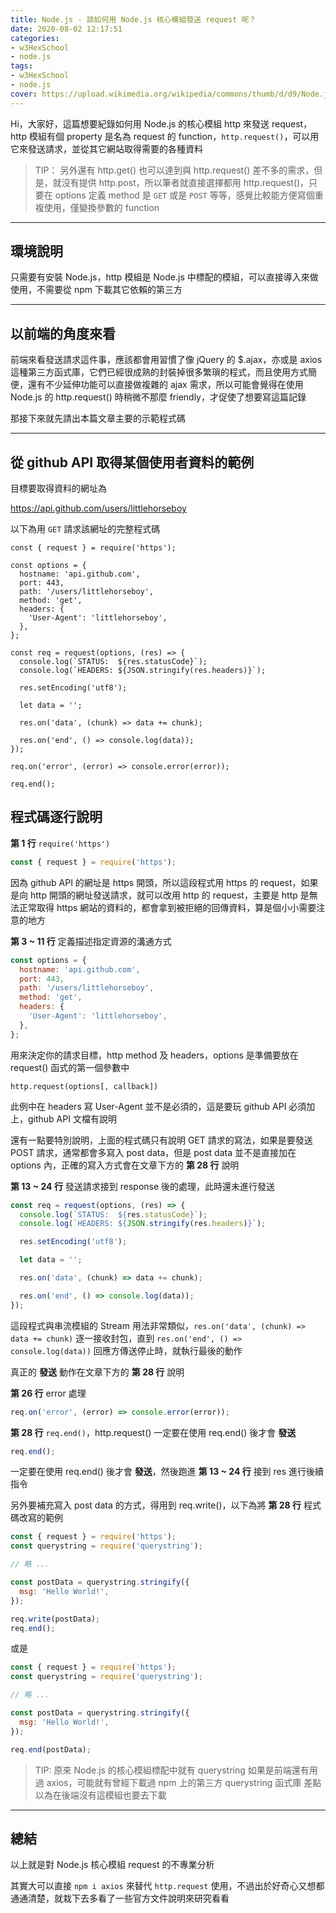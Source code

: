```yaml
---
title: Node.js - 該如何用 Node.js 核心模組發送 request 呢？
date: 2020-08-02 12:17:51
categories:
- w3HexSchool
- node.js
tags:
- w3HexSchool
- node.js
cover: https://upload.wikimedia.org/wikipedia/commons/thumb/d/d9/Node.js_logo.svg/590px-Node.js_logo.svg.png
---
```


Hi，大家好，這篇想要紀錄如何用 Node.js 的核心模組 http 來發送 request，http 模組有個 property 是名為 request 的 function，`http.request()`，可以用它來發送請求，並從其它網站取得需要的各種資料

> TIP：
> 另外還有 http.get() 也可以達到與 http.request() 差不多的需求，但是，就沒有提供 http.post，所以筆者就直接選擇都用 http.request()，只要在 options 定義 method 是 `GET` 或是 `POST` 等等，感覺比較能方便寫個重複使用，僅變換參數的 function

---

## 環境說明

只需要有安裝 Node.js，http 模組是 Node.js 中標配的模組，可以直接導入來做使用，不需要從 npm 下載其它依賴的第三方

---

## 以前端的角度來看

前端來看發送請求這件事，應該都會用習慣了像 jQuery 的 $.ajax，亦或是 axios 這種第三方函式庫，它們已經很成熟的封裝掉很多繁瑣的程式，而且使用方式簡便，還有不少延伸功能可以直接做複雜的 ajax 需求，所以可能會覺得在使用 Node.js 的 http.request() 時稍微不那麼 friendly，才促使了想要寫這篇記錄

那接下來就先請出本篇文章主要的示範程式碼

---

## 從 github API 取得某個使用者資料的範例

目標要取得資料的網址為

https://api.github.com/users/littlehorseboy

以下為用 `GET` 請求該網址的完整程式碼

```javascript=
const { request } = require('https');

const options = {
  hostname: 'api.github.com',
  port: 443,
  path: '/users/littlehorseboy',
  method: 'get',
  headers: {
    'User-Agent': 'littlehorseboy',
  },
};

const req = request(options, (res) => {
  console.log(`STATUS:  ${res.statusCode}`);
  console.log(`HEADERS: ${JSON.stringify(res.headers)}`);

  res.setEncoding('utf8');

  let data = '';

  res.on('data', (chunk) => data += chunk);

  res.on('end', () => console.log(data));
});

req.on('error', (error) => console.error(error));

req.end();
```

## 程式碼逐行說明

**第 1 行** `require('https')`

```javascript
const { request } = require('https');
```

因為 github API 的網址是 https 開頭，所以這段程式用 https 的 request，如果是向 http 開頭的網址發送請求，就可以改用 http 的 request，主要是 http 是無法正常取得 https 網站的資料的，都會拿到被拒絕的回傳資料，算是個小小需要注意的地方

**第 3 ~ 11 行** 定義描述指定資源的溝通方式

```javascript
const options = {
  hostname: 'api.github.com',
  port: 443,
  path: '/users/littlehorseboy',
  method: 'get',
  headers: {
    'User-Agent': 'littlehorseboy',
  },
};
```

用來決定你的請求目標，http method 及 headers，options 是準備要放在 request() 函式的第一個參數中

`http.request(options[, callback])`

此例中在 headers 寫 User-Agent 並不是必須的，這是要玩 github API 必須加上，github API 文檔有說明

還有一點要特別說明，上面的程式碼只有說明 GET 請求的寫法，如果是要發送 POST 請求，通常都會多寫入 post data，但是 post data 並不是直接加在 options 內，正確的寫入方式會在文章下方的 **第 28 行** 說明

**第 13 ~ 24 行** 發送請求接到 response 後的處理，此時還未進行發送

```javascript
const req = request(options, (res) => {
  console.log(`STATUS:  ${res.statusCode}`);
  console.log(`HEADERS: ${JSON.stringify(res.headers)}`);

  res.setEncoding('utf8');

  let data = '';

  res.on('data', (chunk) => data += chunk);

  res.on('end', () => console.log(data));
});
```

這段程式與串流模組的 Stream 用法非常類似，`res.on('data', (chunk) => data += chunk)` 逐一接收封包，直到 `res.on('end', () => console.log(data))` 回應方傳送停止時，就執行最後的動作

真正的 **發送** 動作在文章下方的 **第 28 行** 說明 

**第 26 行** error 處理

```javascript
req.on('error', (error) => console.error(error));
```

**第 28 行** `req.end()`，http.request() 一定要在使用 req.end() 後才會 **發送**

```javascript
req.end();
```

一定要在使用 req.end() 後才會 **發送**，然後跑進 **第 13 ~ 24 行** 接到 res 進行後續指令

另外要補充寫入 post data 的方式，得用到 req.write()，以下為將 **第 28 行** 程式碼改寫的範例

```javascript
const { request } = require('https');
const querystring = require('querystring');

// 略 ...

const postData = querystring.stringify({
  msg: 'Hello World!',
});

req.write(postData);
req.end();
```

或是

```javascript
const { request } = require('https');
const querystring = require('querystring');

// 略 ...

const postData = querystring.stringify({
  msg: 'Hello World!',
});

req.end(postData);
```

> TIP:
> 原來 Node.js 的核心模組標配中就有 querystring
> 如果是前端還有用過 axios，可能就有曾經下載過 npm 上的第三方 querystring 函式庫
> 差點以為在後端沒有這模組也要去下載

---

## 總結

以上就是對 Node.js 核心模組 request 的不專業分析

其實大可以直接 `npm i axios` 來替代 `http.request` 使用，不過出於好奇心又想都通通清楚，就栽下去多看了一些官方文件說明來研究看看
